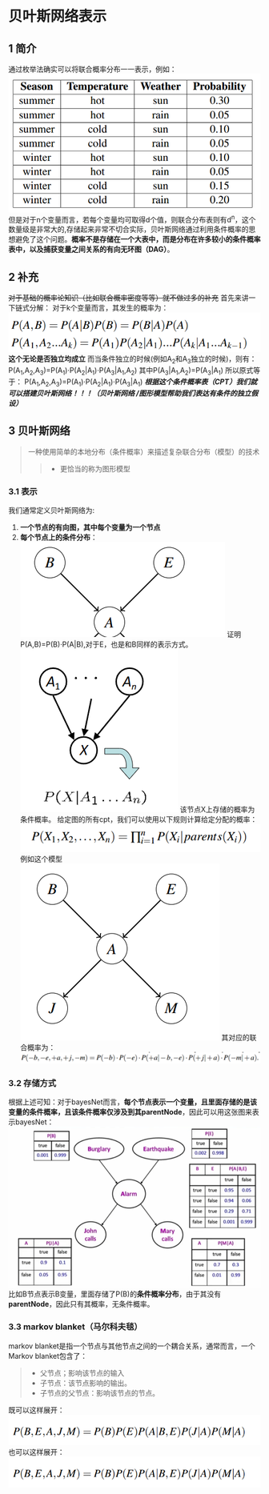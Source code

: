 # 贝叶斯网络表示
## 1 简介
通过枚举法确实可以将联合概率分布一一表示，例如：
![alt text](./img/image-47.png)
但是对于n个变量而言，若每个变量均可取得d个值，则联合分布表则有d<sup>n</sup>，这个数量级是非常大的,存储起来非常不切合实际，贝叶斯网络通过利用条件概率的思想避免了这个问题。**概率不是存储在一个大表中，而是分布在许多较小的条件概率表中，以及捕获变量之间关系的有向无环图（DAG）**。
## 2 补充
~~对于基础的概率论知识（比如联合概率密度等等）就不做过多的补充~~
首先来讲一下链式分解：
对于k个变量而言，其发生的概率为：
![alt text](./img/image-46.png)
**这个无论是否独立均成立**
而当条件独立的时候(例如A<SUB>2</SUB>和A<SUB>3</SUB>独立的时候)，则有：
P(A<SUB>1</SUB>,A<SUB>2</SUB>,A<SUB>3</SUB>)=P(A<SUB>1</SUB>)·P(A<SUB>2</SUB>|A<SUB>1</SUB>)·P(A<SUB>3</SUB>|A<SUB>1</SUB>,A<SUB>2</SUB>)
其中P(A<SUB>3</SUB>|A<SUB>1</SUB>,A<SUB>2</SUB>)=P(A<SUB>3</SUB>|A<SUB>1</SUB>)
所以原式等于：
P(A<SUB>1</SUB>,A<SUB>2</SUB>,A<SUB>3</SUB>)=P(A<SUB>1</SUB>)·P(A<SUB>2</SUB>|A<SUB>1</SUB>)·P(A<SUB>3</SUB>|A<SUB>1</SUB>)
***根据这个条件概率表（CPT）我们就可以搭建贝叶斯网络！！！（贝叶斯网络 /图形模型帮助我们表达有条件的独立假设）***
## 3 贝叶斯网络
> 一种使用简单的本地分布（条件概率）来描述复杂联合分布（模型）的技术
> > - 更恰当的称为图形模型

### 3.1 表示
我们通常定义贝叶斯网络为:
1. **一个节点的有向图，其中每个变量为一个节点**
2. **每个节点上的条件分布**：
![alt text](./img/image-48.png)
证明P(A,B)=P(B)·P(A|B),对于E，也是和B同样的表示方式。
![alt text](./img/image-49.png)
该节点X上存储的概率为条件概率。
给定图的所有cpt，我们可以使用以下规则计算给定分配的概率：
![alt text](./img/image-50.png)
例如这个模型
![alt text](./img/image-51.png)
其对应的联合概率为：
![alt text](./img/image-52.png)
### 3.2 存储方式
根据上述可知：对于bayesNet而言，**每个节点表示一个变量，且里面存储的是该变量的条件概率，且该条件概率仅涉及到其parentNode**，因此可以用这张图来表示bayesNet：
![alt text](./img/image-53.png)
比如B节点表示B变量，里面存储了P(B)的**条件概率分布**，由于其没有**parentNode**，因此只有其概率，无条件概率。
### 3.3 markov blanket（马尔科夫毯）
markov blanket是指一个节点与其他节点之间的一个耦合关系，通常而言，一个Markov blanket包含了：
> - 父节点；影响该节点的输入
> - 子节点：该节点影响的输出。
> - 子节点的父节点：影响该节点的节点。

既可以这样展开：
![alt text](./img/image-54.png)
也可以这样展开：
![alt text](./img/image-55.png)
